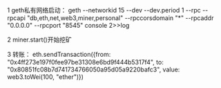 1 geth私有网络启动：
geth --networkid 15 --dev --dev.period 1 --rpc --rpcapi "db,eth,net,web3,miner,personal"   --rpccorsdomain "*" --rpcaddr "0.0.0.0" --rpcport "8545"   console 2>>log

2 miner.start()开始挖矿

3 转账：
    eth.sendTransaction({from: "0x4ff273e197f0fee97be31308e6bd9f444b5317f4", to: "0x80851fc08b7d741734766050a95d05a9220bafc3", value: web3.toWei(100, "ether")}) 